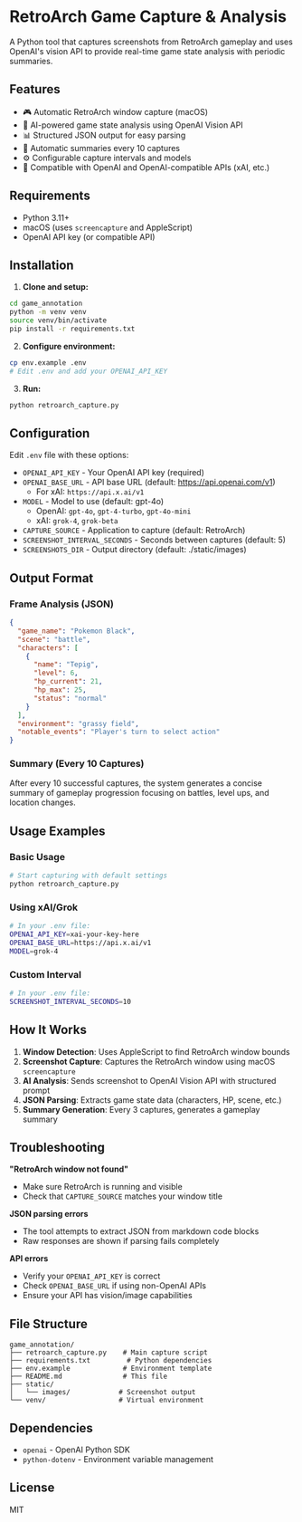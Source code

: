 # RetroArch Game Capture & Analysis

A Python tool that captures screenshots from RetroArch gameplay and uses OpenAI's vision API to provide real-time game state analysis with periodic summaries.

## Features

- 🎮 Automatic RetroArch window capture (macOS)
- 🤖 AI-powered game state analysis using OpenAI Vision API
- 📊 Structured JSON output for easy parsing
- 📝 Automatic summaries every 10 captures
- ⚙️ Configurable capture intervals and models
- 🔌 Compatible with OpenAI and OpenAI-compatible APIs (xAI, etc.)

## Requirements

- Python 3.11+
- macOS (uses `screencapture` and AppleScript)
- OpenAI API key (or compatible API)

## Installation

1. **Clone and setup:**
```bash
cd game_annotation
python -m venv venv
source venv/bin/activate
pip install -r requirements.txt
```

2. **Configure environment:**
```bash
cp env.example .env
# Edit .env and add your OPENAI_API_KEY
```

3. **Run:**
```bash
python retroarch_capture.py
```

## Configuration

Edit `.env` file with these options:

- `OPENAI_API_KEY` - Your OpenAI API key (required)
- `OPENAI_BASE_URL` - API base URL (default: https://api.openai.com/v1)
  - For xAI: `https://api.x.ai/v1`
- `MODEL` - Model to use (default: gpt-4o)
  - OpenAI: `gpt-4o`, `gpt-4-turbo`, `gpt-4o-mini`
  - xAI: `grok-4`, `grok-beta`
- `CAPTURE_SOURCE` - Application to capture (default: RetroArch)
- `SCREENSHOT_INTERVAL_SECONDS` - Seconds between captures (default: 5)
- `SCREENSHOTS_DIR` - Output directory (default: ./static/images)

## Output Format

### Frame Analysis (JSON)
```json
{
  "game_name": "Pokemon Black",
  "scene": "battle",
  "characters": [
    {
      "name": "Tepig",
      "level": 6,
      "hp_current": 21,
      "hp_max": 25,
      "status": "normal"
    }
  ],
  "environment": "grassy field",
  "notable_events": "Player's turn to select action"
}
```

### Summary (Every 10 Captures)
After every 10 successful captures, the system generates a concise summary of gameplay progression focusing on battles, level ups, and location changes.

## Usage Examples

### Basic Usage
```bash
# Start capturing with default settings
python retroarch_capture.py
```

### Using xAI/Grok
```bash
# In your .env file:
OPENAI_API_KEY=xai-your-key-here
OPENAI_BASE_URL=https://api.x.ai/v1
MODEL=grok-4
```

### Custom Interval
```bash
# In your .env file:
SCREENSHOT_INTERVAL_SECONDS=10
```

## How It Works

1. **Window Detection**: Uses AppleScript to find RetroArch window bounds
2. **Screenshot Capture**: Captures the RetroArch window using macOS `screencapture`
3. **AI Analysis**: Sends screenshot to OpenAI Vision API with structured prompt
4. **JSON Parsing**: Extracts game state data (characters, HP, scene, etc.)
5. **Summary Generation**: Every 3 captures, generates a gameplay summary

## Troubleshooting

**"RetroArch window not found"**
- Make sure RetroArch is running and visible
- Check that `CAPTURE_SOURCE` matches your window title

**JSON parsing errors**
- The tool attempts to extract JSON from markdown code blocks
- Raw responses are shown if parsing fails completely

**API errors**
- Verify your `OPENAI_API_KEY` is correct
- Check `OPENAI_BASE_URL` if using non-OpenAI APIs
- Ensure your API has vision/image capabilities

## File Structure

```
game_annotation/
├── retroarch_capture.py    # Main capture script
├── requirements.txt         # Python dependencies
├── env.example             # Environment template
├── README.md               # This file
├── static/
│   └── images/            # Screenshot output
└── venv/                  # Virtual environment
```

## Dependencies

- `openai` - OpenAI Python SDK
- `python-dotenv` - Environment variable management

## License

MIT
